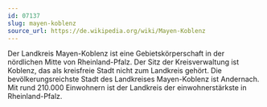 ```yaml
---
id: 07137
slug: mayen-koblenz
source_url: https://de.wikipedia.org/wiki/Mayen-Koblenz
---
```


Der Landkreis Mayen-Koblenz ist eine Gebietskörperschaft in der nördlichen Mitte von Rheinland-Pfalz. Der Sitz der Kreisverwaltung ist Koblenz, das als kreisfreie Stadt nicht zum Landkreis gehört. Die bevölkerungsreichste Stadt des Landkreises Mayen-Koblenz ist Andernach. Mit rund 210.000 Einwohnern ist der Landkreis der einwohnerstärkste in Rheinland-Pfalz.
